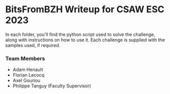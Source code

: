 # BitsFromBZH Writeup for CSAW ESC 2023

In each folder, you'll find the python script used to solve the challenge, along with instructions on how to use it. Each challenge is supplied with the samples used, if required.

### Team Members

- Adam Henault
- Florian Lecocq
- Axel Gouriou
- Philippe Tanguy (Faculty Supervisor)